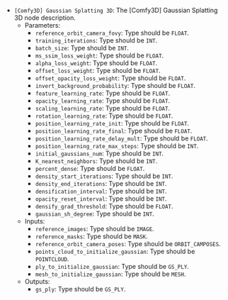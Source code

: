- `[Comfy3D] Gaussian Splatting 3D`: The [Comfy3D] Gaussian Splatting 3D node description.
    - Parameters:
        - `reference_orbit_camera_fovy`: Type should be `FLOAT`.
        - `training_iterations`: Type should be `INT`.
        - `batch_size`: Type should be `INT`.
        - `ms_ssim_loss_weight`: Type should be `FLOAT`.
        - `alpha_loss_weight`: Type should be `FLOAT`.
        - `offset_loss_weight`: Type should be `FLOAT`.
        - `offset_opacity_loss_weight`: Type should be `FLOAT`.
        - `invert_background_probability`: Type should be `FLOAT`.
        - `feature_learning_rate`: Type should be `FLOAT`.
        - `opacity_learning_rate`: Type should be `FLOAT`.
        - `scaling_learning_rate`: Type should be `FLOAT`.
        - `rotation_learning_rate`: Type should be `FLOAT`.
        - `position_learning_rate_init`: Type should be `FLOAT`.
        - `position_learning_rate_final`: Type should be `FLOAT`.
        - `position_learning_rate_delay_mult`: Type should be `FLOAT`.
        - `position_learning_rate_max_steps`: Type should be `INT`.
        - `initial_gaussians_num`: Type should be `INT`.
        - `K_nearest_neighbors`: Type should be `INT`.
        - `percent_dense`: Type should be `FLOAT`.
        - `density_start_iterations`: Type should be `INT`.
        - `density_end_iterations`: Type should be `INT`.
        - `densification_interval`: Type should be `INT`.
        - `opacity_reset_interval`: Type should be `INT`.
        - `densify_grad_threshold`: Type should be `FLOAT`.
        - `gaussian_sh_degree`: Type should be `INT`.
    - Inputs:
        - `reference_images`: Type should be `IMAGE`.
        - `reference_masks`: Type should be `MASK`.
        - `reference_orbit_camera_poses`: Type should be `ORBIT_CAMPOSES`.
        - `points_cloud_to_initialize_gaussian`: Type should be `POINTCLOUD`.
        - `ply_to_initialize_gaussian`: Type should be `GS_PLY`.
        - `mesh_to_initialize_gaussian`: Type should be `MESH`.
    - Outputs:
        - `gs_ply`: Type should be `GS_PLY`.
